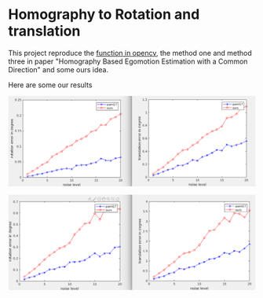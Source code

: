 # Homography to Rotation and translation

This project reproduce the [function in opencv](https://github.com/opencv/opencv/blob/master/modules/calib3d/src/homography_decomp.cpp), the method one and method three in paper "Homography Based Egomotion Estimation with a Common Direction" and some ours idea.

Here are some our results

![picture](./Selection_134.png)

![picture](./Selection_135.png)